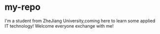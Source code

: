 # my-repo
I'm a student from ZheJiang University,coming here to learn some applied IT technology! 
Welcome everyone exchange with me!

